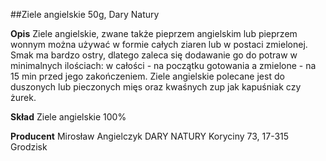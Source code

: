 ##Ziele angielskie 50g, Dary Natury

**Opis** Ziele angielskie, zwane także pieprzem angielskim lub pieprzem wonnym można używać w formie całych ziaren lub w postaci zmielonej. Smak ma bardzo ostry, dlatego zaleca się dodawanie go do potraw w minimalnych ilościach: w całości - na początku gotowania a zmielone -  na 15 min przed jego zakończeniem. Ziele angielskie polecane jest do duszonych lub pieczonych mięs oraz kwaśnych zup jak kapuśniak czy żurek.  

**Skład** Ziele angielskie 100%

**Producent** Mirosław Angielczyk DARY NATURY
Koryciny 73, 17-315 Grodzisk
